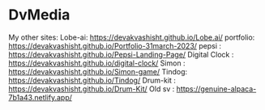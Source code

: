 # DvMedia

My other sites:
Lobe-ai: https://devakvashisht.github.io/Lobe.ai/
portfolio: https://devakvashisht.github.io/Portfolio-31march-2023/
pepsi : https://devakvashisht.github.io/Pepsi-Landing-Page/
Digital Clock : https://devakvashisht.github.io/digital-clock/
Simon : https://devakvashisht.github.io/Simon-game/
Tindog: https://devakvashisht.github.io/Tindog/
Drum-kit : https://devakvashisht.github.io/Drum-Kit/
Old sv : https://genuine-alpaca-7b1a43.netlify.app/
